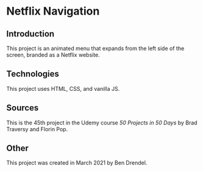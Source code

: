 # Netflix Navigation

## Introduction

This project is an animated menu that expands from the left side of the screen, branded as a Netflix website.

## Technologies

This project uses HTML, CSS, and vanilla JS.

## Sources

This is the 45th project in the Udemy course _50 Projects in 50 Days_ by Brad Traversy and Florin Pop.

## Other

This project was created in March 2021 by Ben Drendel.
